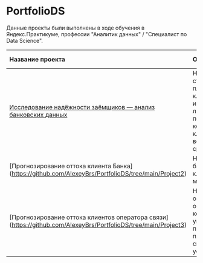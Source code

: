 # PortfolioDS
Данные проекты были выполнены в ходе обучения в Яндекс.Практикуме, профессии "Аналитик данных" / "Специалист по Data Science".

| Название проекта | Описание | Используемые библиотеки | 
| :---------------------- | :---------------------- | :---------------------- |
| [Исследование надёжности заёмщиков — анализ банковских данных](https://github.com/AlexeyBrs/PortfolioDS/tree/main/Project1) | На основе статистики о платёжеспособности клиентов исследовать влияет ли семейное положение и количество детей клиента на факт возврата кредита в срок | *pandas* *python*  |
| [Прогнозирование оттока клиента Банка] (https://github.com/AlexeyBrs/PortfolioDS/tree/main/Project2)| На основе данных из банка определить клиента, который может уйти | *pandas* *python* *matplotlib* *scikit-learn* |
| [Прогнозирование оттока клиентов оператора связи] (https://github.com/AlexeyBrs/PortfolioDS/tree/main/Project3)| На основе данных оператора определить клиента, который может уйти,ему будут предложены промокоды и специальные условия | *pandas* *python* *numpy* *seaborn* *scikit-learn* *lightgbm* *catboost*|
